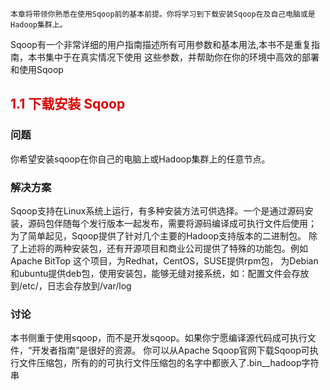     本章将带领你熟悉在使用Sqoop前的基本前提。你将学习到下载安装Sqoop在及自己电脑或是Hadoop集群上。
Sqoop有一个非常详细的用户指南描述所有可用参数和基本用法,本书不是重复指南，本书集中于在真实情况下使用
这些参数，并帮助你在你的环境中高效的部署和使用Sqoop

<h2><font color="#dd0000">1.1 下载安装 Sqoop</font></br></h2>

<h3>问题</h3>
你希望安装sqoop在你自己的电脑上或Hadoop集群上的任意节点。
<h3>解决方案</h3>
Sqoop支持在Linux系统上运行，有多种安装方法可供选择。一个是通过源码安装，源码包伴随每个发行版本一起发布，需要将源码编译成可执行文件后使用；
为了简单起见，Sqoop提供了针对几个主要的Hadoop支持版本的二进制包。
除了上述将的两种安装包，还有开源项目和商业公司提供了特殊的功能包。例如 Apache BitTop 这个项目，为Redhat，CentOS，SUSE提供rpm包，
为Debian和ubuntu提供deb包，使用安装包，能够无缝对接系统，如：配置文件会存放到/etc/，日志会存放到/var/log

<h3>讨论</h3>
本书侧重于使用sqoop，而不是开发sqoop。如果你宁愿编译源代码成可执行文件，“开发者指南”是很好的资源。
你可以从Apache Sqoop官网下载Sqoop可执行文件压缩包，所有的的可执行文件压缩包的名字中都嵌入了.bin__hadoop字符串
